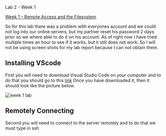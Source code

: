 Lab 2 - Week 1

[Week 1 – Remote Access and the Filesystem](https://ucsd-cse15l-f22.github.io/week/week1/)

So for this lab there was a problem with everyones account and we could not log into our online servers, but my partner reset his password 2 days prior so we where able to do it on his account. As of right now I have tried multiple times an hour to see if it works, but it still does not work. So I will not be using screen shots for my lab report because I can not obtain them.

## Installing VScode
First you will need to download Visual Studio Code on your computer and to do that you should go to this [link](https://code.visualstudio.com/)
Once you have downloaded it, then it should look like the picture below.

![week 1 lab](https://user-images.githubusercontent.com/66755589/193378429-4e348244-e4c5-4c7b-9ab1-0e45f0ea01f7.png)

## Remotely Connecting
Second you will need to connect to the server remotely and to do that we must type in ssh



